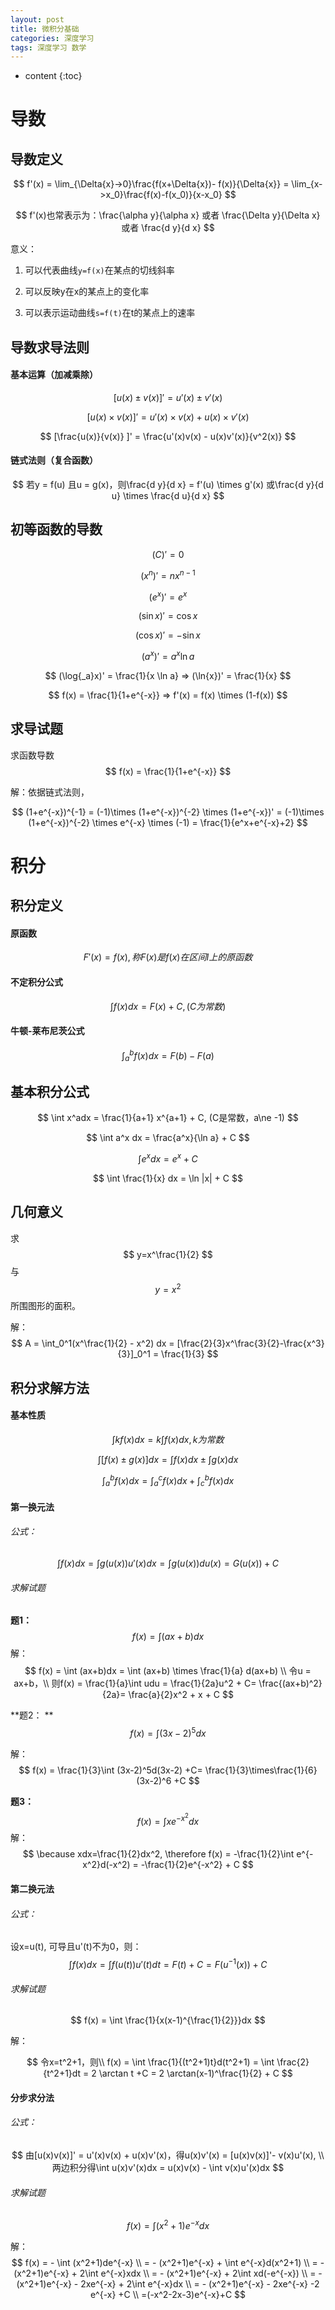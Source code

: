 ```yaml
---
layout: post
title: 微积分基础
categories: 深度学习
tags: 深度学习 数学
---
```


* content
{:toc}
# 导数

## 导数定义

$$
f'(x) = \lim_{\Delta{x}->0}\frac{f(x+\Delta{x})- f(x)}{\Delta{x}} = \lim_{x->x_0}\frac{f(x)-f(x_0)}{x-x_0}
$$

$$
f'(x)也常表示为：\frac{\alpha y}{\alpha x} 或者 \frac{\Delta y}{\Delta x} 或者 \frac{d y}{d x}
$$

意义：

1. 可以代表曲线`y=f(x)`在某点的切线斜率

2. 可以反映y在x的某点上的变化率

3. 可以表示运动曲线`s=f(t)`在t的某点上的速率

    

    


## 导数求导法则

#### 基本运算（加减乘除）

$$
[u(x) \pm v(x) ]' = u'(x) \pm v'(x)
$$

$$
[u(x) \times v(x)]' = u'(x) \times v(x) + u(x) \times v'(x)
$$

$$
[\frac{u(x)}{v(x)} ]' = \frac{u'(x)v(x) - u(x)v'(x)}{v^2(x)}
$$

#### 链式法则（复合函数）

$$
若y = f(u) 且u = g(x)，则\frac{d y}{d x} = f'(u) \times g'(x) 或\frac{d y}{d u} \times \frac{d u}{d x}
$$

## 初等函数的导数

$$
(C)' = 0
$$

$$
(x^n)' = nx^{n-1}
$$

$$
(e^x)' = e^x
$$

$$
(\sin x)' = \cos x
$$

$$
(\cos x)' = - \sin x
$$

$$
(a^x)' = a^x \ln a
$$

$$
(\log{_a}x)' = \frac{1}{x \ln a} => (\ln{x})' = \frac{1}{x}
$$

$$
f(x) = \frac{1}{1+e^{-x}} => f'(x) = f(x) \times (1-f(x))
$$

## 求导试题

求函数导数
$$
f(x) = \frac{1}{1+e^{-x}}
$$

解：依据链式法则，  

$$
(1+e^{-x})^{-1} = (-1)\times  (1+e^{-x})^{-2} \times  (1+e^{-x})'  = (-1)\times  (1+e^{-x})^{-2} \times e^{-x} \times (-1) = \frac{1}{e^x+e^{-x}+2}
$$



# 积分

## 积分定义

#### 原函数

$$
F'(x) = f(x), 称F(x)是f(x)在区间I上的原函数
$$

#### 不定积分公式

$$
\int{f(x)}dx = F(x) + C, (C为常数)
$$

#### 牛顿-莱布尼茨公式

$$
\int _a ^b f(x) dx = F(b) - F(a)
$$



## 基本积分公式

$$
\int  x^adx = \frac{1}{a+1} x^{a+1} + C, (C是常数，a\ne -1)
$$

$$
\int a^x dx = \frac{a^x}{\ln a} + C
$$

$$
\int e^x dx = e^x + C
$$

$$
\int \frac{1}{x} dx = \ln |x| + C
$$



## 几何意义

求
$$
y=x^\frac{1}{2}
$$
与
$$
y=x^2
$$
所围图形的面积。

解：  
$$
A = \int_0^1(x^\frac{1}{2} - x^2) dx = [\frac{2}{3}x^\frac{3}{2}-\frac{x^3}{3}]_0^1 = \frac{1}{3}
$$

## 积分求解方法

#### 基本性质

$$
\int kf(x) dx = k \int f(x) dx, k为常数
$$

$$
\int [f(x)\pm g(x)]dx = \int  f(x) dx \pm \int g(x) dx
$$

$$
\int _a ^b f(x) dx = \int _a ^c f(x) dx + \int _c ^b f(x) dx
$$

#### 第一换元法
###### 公式：

$$
\int f(x)dx = \int g(u(x))u'(x)dx = \int g(u(x)) du(x) = G(u(x)) + C
$$

###### 求解试题

**题1：**
$$
f(x) = \int  (ax+b)dx
$$
解：  
$$
f(x) = \int  (ax+b)dx = \int  (ax+b) \times \frac{1}{a} d(ax+b) \\ 令u = ax+b，\\ 则f(x) = \frac{1}{a}\int udu = \frac{1}{2a}u^2 + C= \frac{(ax+b)^2}{2a}= \frac{a}{2}x^2 + x + C
$$

**题2： ** 
$$
f(x) = \int  (3x-2)^5dx
$$

解：  
$$
f(x) = \frac{1}{3}\int (3x-2)^5d(3x-2) +C= \frac{1}{3}\times\frac{1}{6}(3x-2)^6 +C
$$

**题3：**
$$
f(x) = \int xe^{-x^2}dx
$$
解：  
$$
\because xdx=\frac{1}{2}dx^2, \therefore f(x) = -\frac{1}{2}\int e^{-x^2}d(-x^2) = -\frac{1}{2}e^{-x^2} + C
$$


#### 第二换元法

###### 公式：

设x=u(t), 可导且u'(t)不为0，则：  
$$
\int f(x)dx = \int f(u(t))u'(t)dt = F(t) + C = F(u^{-1}(x)) + C
$$

###### 求解试题

$$
f(x) = \int \frac{1}{x(x-1)^{\frac{1}{2}}}dx
$$

解：  

$$
令x=t^2+1，则\\ f(x) = \int \frac{1}{(t^2+1)t}d(t^2+1) = \int \frac{2}{t^2+1}dt = 2 \arctan t +C = 2 \arctan(x-1)^\frac{1}{2} + C
$$

#### 分步求分法

###### 公式：

$$
由[u(x)v(x)]' = u'(x)v(x) + u(x)v'(x)，得u(x)v'(x) = [u(x)v(x)]'- v(x)u'(x), \\ 
两边积分得\int u(x)v'(x)dx = u(x)v(x) - \int v(x)u'(x)dx
$$



###### 求解试题

$$
f(x) = \int(x^2+1)e^{-x}dx
$$

解：  
$$
f(x) = - \int (x^2+1)de^{-x} \\
=  - (x^2+1)e^{-x} + \int e^{-x}d(x^2+1) \\
=  - (x^2+1)e^{-x} + 2\int e^{-x}xdx \\ 
= - (x^2+1)e^{-x} + 2\int xd(-e^{-x}) \\
= - (x^2+1)e^{-x} - 2xe^{-x} + 2\int e^{-x}dx \\
= - (x^2+1)e^{-x} - 2xe^{-x} -2 e^{-x} +C \\
=(-x^2-2x-3)e^{-x}+C
$$
